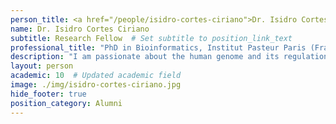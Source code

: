```yaml
---
person_title: <a href="/people/isidro-cortes-ciriano">Dr. Isidro Cortes Ciriano</a>
name: Dr. Isidro Cortes Ciriano
subtitle: Research Fellow  # Set subtitle to position_link_text
professional_title: "PhD in Bioinformatics, Institut Pasteur Paris (France), Postdoctoral Fellow (2016-2019), Marie Curie Fellow (Individual Global Fellowship)"
description: "I am passionate about the human genome and its regulation, as well as drug discovery. My research lies at the interface of biology, artificial intelligence (machine learning), and statistics. During my PhD I integrated biological data sets (e.g. gene expression) and chemical properties of drug candidates in predictive models of compound activity. This approach permits to uncover new therapeutical targets and drugs, as well as to improve the current state of the art of virtual screening approaches. I am currently working on the analysis of next generation sequencing data (WES and WGS) from cancer patients and neurological diseases generated by The Cancer Genome Atlas (TCGA), International Cancer Genome Consortium (ICGC), Pan-Cancer Analysis of Whole Genomes (PCAWG), and Brain Somatic Mosaicism (BSM) Network."
layout: person
academic: 10  # Updated academic field
image: ./img/isidro-cortes-ciriano.jpg
hide_footer: true
position_category: Alumni
---
```

